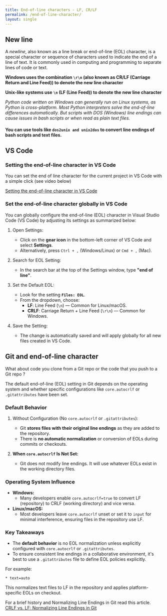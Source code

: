 ```yaml
---
title: End-of-line characters - LF, CR/LF
permalink: /end-of-line-character/
layout: single
---
```


## New line 
A *newline*, also known as a line break or end-of-line (EOL) character, is a special character or sequence of characters used to indicate the end of a line of text. It is commonly used in computing and programming to separate lines of code or text.

**Windows uses the combination ```\r\n``` (also known as CR/LF (Carriage Return and Line Feed)) to denote the new line character** 

**Unix-like systems use ```\n``` (LF (Line Feed)) to denote the new line character**

_Python code written on Windows can generally run on Linux systems, as Python is cross-platform. Most Python interpreters solve the end-of-line differences automatically. But scripts with DOS (Windows) line endings can cause issues in bash scripts or when read as plain text files._

#### You can use tools like ```dos2unix and unix2dos``` to convert line endings of bash scripts and text files.

## VS Code
### Setting the end-of-line character in VS Code
You can set the end of line character for the current project in VS Code with a simple click (see video below)

[Setting the end-of-line character in VS Code](https://youtu.be/-ZImIZK_PTU)

### Set the end-of-line character globally in VS Code
You can globally configure the end-of-line (EOL) character in Visual Studio Code (VS Code) by adjusting its settings as summarized below:

1. Open Settings:
   - Click on the **gear icon** in the bottom-left corner of VS Code and select **Settings**.
   - Alternatively, press ```Ctrl + ,``` (Windows/Linux) or ```Cmd + ,``` (Mac).

2. Search for EOL Setting:
   - In the search bar at the top of the Settings window, type **"end of line"**.

3. Set the Default EOL:
   - Look for the setting **`Files: EOL`**.
   - From the dropdown, choose:
     - **LF**: Line Feed (`\n`) — Common for Linux/macOS.
     - **CRLF**: Carriage Return + Line Feed (`\r\n`) — Common for Windows.

4. Save the Setting:
   - The change is automatically saved and will apply globally for all new files created in VS Code.

## Git and end-of-line character
What about code you clone from a Git repo or the code that you push to a Git repo ?

The default end-of-line (EOL) setting in Git depends on the operating system and whether specific configurations like ```core.autocrlf``` or ```.gitattributes``` have been set.

### Default Behavior
1. Without Configuration (No ```core.autocrlf``` or ```.gitattributes```):
   - Git **stores files with their original line endings** as they are added to the repository.
   - There is **no automatic normalization** or conversion of EOLs during commits or checkouts.

2. **When ```core.autocrlf``` Is Not Set:**
   - Git does not modify line endings. It will use whatever EOLs exist in the working directory files.

### **Operating System Influence**
- **Windows:**
  - Many developers enable ```core.autocrlf=true``` to convert LF (repository) to CRLF (working directory) and vice versa.
- **Linux/macOS:**
  - Most developers leave ```core.autocrlf``` unset or set it to ```input``` for minimal interference, ensuring files in the repository use LF.

### **Key Takeaways**
- The **default behavior** is no EOL normalization unless explicitly configured with `core.autocrlf` or `.gitattributes`.
- To ensure consistent line endings in a collaborative environment, it's best to use a ```.gitattributes``` file to define EOL policies explicitly. 

For example:
```text
* text=auto
```
This normalizes text files to LF in the repository and applies platform-specific EOLs on checkout.

For a brief history and Normalizing Line Endings in Git read this article.\
[CRLF vs. LF: Normalizing Line Endings in Git](https://www.aleksandrhovhannisyan.com/blog/crlf-vs-lf-normalizing-line-endings-in-git/#line-endings-in-git)

